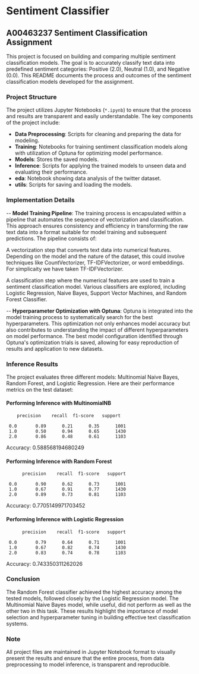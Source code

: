 # Sentiment Classifier

## A00463237 Sentiment Classification Assignment

This project is focused on building and comparing multiple sentiment classification models. The goal is to accurately classify text data into predefined sentiment categories: Positive (2.0), Neutral (1.0), and Negative (0.0). This README documents the process and outcomes of the sentiment classification models developed for the assignment.

### Project Structure

The project utilizes Jupyter Notebooks (`*.ipynb`) to ensure that the process and results are transparent and easily understandable. The key components of the project include:

- **Data Preprocessing**: Scripts for cleaning and preparing the data for modeling.
- **Training**: Notebooks for training sentiment classification models along with utilization of Optuna for optimizing model performance.
- **Models**: Stores the saved models. 
- **Inference**: Scripts for applying the trained models to unseen data and evaluating their performance.
- **eda**: Notebook showing data analysis of the twitter dataset.
- **utils**: Scripts for saving and loading the models.
   
### Implementation Details
-- **Model Training Pipeline**:
The training process is encapsulated within a pipeline that automates the sequence of vectorization and classification. This approach ensures consistency and efficiency in transforming the raw text data into a format suitable for model training and subsequent predictions. The pipeline consists of:

A vectorization step that converts text data into numerical features. Depending on the model and the nature of the dataset, this could involve techniques like CountVectorizer, TF-IDFVectorizer, or word embeddings. For simplicaity we have taken TF-IDFVectorizer.

A classification step where the numerical features are used to train a sentiment classification model. Various classifiers are explored, including Logistic Regression, Naive Bayes, Support Vector Machines, and Random Forest Classifier.

-- **Hyperparameter Optimization with Optuna**:
Optuna is integrated into the model training process to systematically search for the best hyperparameters. This optimization not only enhances model accuracy but also contributes to understanding the impact of different hyperparameters on model performance. The best model configuration identified through Optuna's optimization trials is saved, allowing for easy reproduction of results and application to new datasets.

### Inference Results

The project evaluates three different models: Multinomial Naive Bayes, Random Forest, and Logistic Regression. Here are their performance metrics on the test dataset:

#### Performing Inference with MultinomialNB

        precision    recall  f1-score   support

     0.0       0.89      0.21      0.35      1001
     1.0       0.50      0.94      0.65      1430
     2.0       0.86      0.48      0.61      1103


Accuracy: 0.588568194680249


#### Performing Inference with Random Forest

          precision    recall  f1-score   support

     0.0       0.90      0.62      0.73      1001
     1.0       0.67      0.91      0.77      1430
     2.0       0.89      0.73      0.81      1103



Accuracy: 0.7705149971703452


#### Performing Inference with Logistic Regression

          precision    recall  f1-score   support

     0.0       0.79      0.64      0.71      1001
     1.0       0.67      0.82      0.74      1430
     2.0       0.83      0.74      0.78      1103


Accuracy: 0.743350311262026


### Conclusion

The Random Forest classifier achieved the highest accuracy among the tested models, followed closely by the Logistic Regression model. The Multinomial Naive Bayes model, while useful, did not perform as well as the other two in this task. These results highlight the importance of model selection and hyperparameter tuning in building effective text classification systems.

### Note

All project files are maintained in Jupyter Notebook format to visually present the results and ensure that the entire process, from data preprocessing to model inference, is transparent and reproducible.

